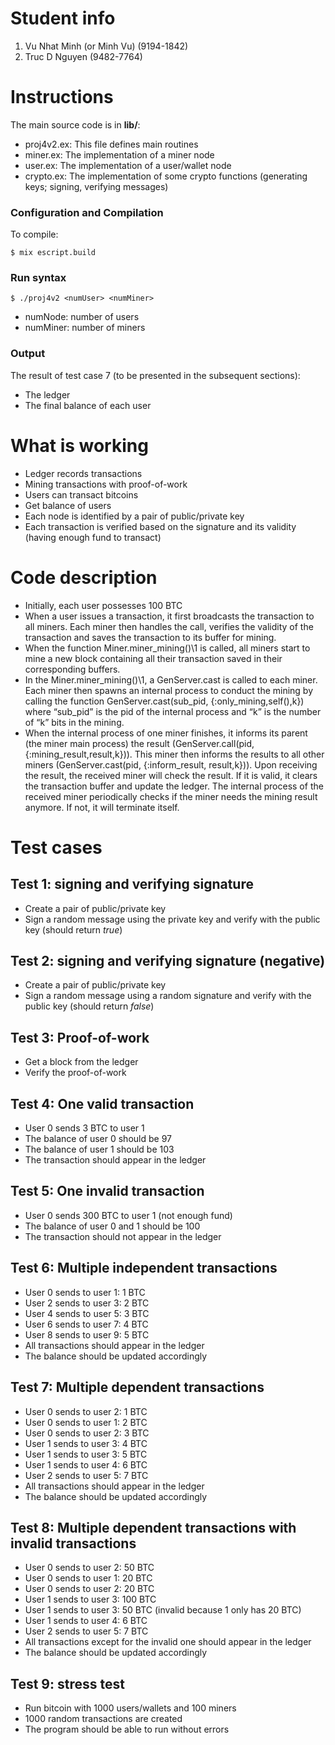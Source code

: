 # Student info
1. Vu Nhat Minh (or Minh Vu) (9194-1842)
2. Truc D Nguyen (9482-7764)

# Instructions
The main source code is in **lib/**:
* proj4v2.ex: This file defines main routines
* miner.ex: The implementation of a miner node
* user.ex: The implementation of a user/wallet node
* crypto.ex: The implementation of some crypto functions (generating keys; signing, verifying messages)

### Configuration and Compilation
To compile:
```
$ mix escript.build
```

### Run syntax
```
$ ./proj4v2 <numUser> <numMiner>
```
- numNode: number of users 
- numMiner: number of miners

### Output 
The result of test case 7 (to be presented in the subsequent sections):
- The ledger
- The final balance of each user

# What is working
- Ledger records transactions
- Mining transactions with proof-of-work
- Users can transact bitcoins
- Get balance of users
- Each node is identified by a pair of public/private key 
- Each transaction is verified based on the signature and its validity (having enough fund to transact)

# Code description
- Initially, each user possesses 100 BTC
- When a user issues a transaction, it first broadcasts the transaction to all miners. Each miner then handles the call, verifies the validity of the transaction and saves the transaction to its buffer for mining. 
- When the function Miner.miner\_mining()\1 is called, all miners start to mine a new block containing all their transaction saved in their corresponding buffers. 
- In the Miner.miner\_mining()\1, a GenServer.cast is called to each miner. Each miner then spawns an internal process to conduct the mining by calling the function GenServer.cast(sub\_pid, {:only\_mining,self(),k}) where “sub\_pid” is the pid of the internal process and “k” is the number of “k” bits in the mining. 
- When the internal process of one miner finishes, it informs its parent (the miner main process) the result (GenServer.call(pid, {:mining\_result,result,k})). This miner then informs the results to all other miners (GenServer.cast(pid, {:inform\_result, result,k})). Upon receiving the result, the received miner will check the result. If it is valid, it clears the transaction buffer and update the ledger. The internal process of the received miner periodically checks if the miner needs the mining result anymore. If not, it will terminate itself.

# Test cases
## Test 1: signing and verifying signature
- Create a pair of public/private key
- Sign a random message using the private key and verify with the public key (should return _true_)

## Test 2: signing and verifying signature (negative)
- Create a pair of public/private key
- Sign a random message using a random signature and verify with the public key (should return _false_)

## Test 3: Proof-of-work
- Get a block from the ledger
- Verify the proof-of-work

## Test 4: One valid transaction
- User 0 sends 3 BTC to user 1
- The balance of user 0 should be 97
- The balance of user 1 should be 103
- The transaction should appear in the ledger

## Test 5: One invalid transaction
- User 0 sends 300 BTC to user 1 (not enough fund)
- The balance of user 0 and 1 should be 100
- The transaction should not appear in the ledger

## Test 6: Multiple independent transactions
- User 0 sends to user 1: 1 BTC
- User 2 sends to user 3: 2 BTC
- User 4 sends to user 5: 3 BTC
- User 6 sends to user 7: 4 BTC
- User 8 sends to user 9: 5 BTC
- All transactions should appear in the ledger
- The balance should be updated accordingly

## Test 7: Multiple dependent transactions
- User 0 sends to user 2: 1 BTC
- User 0 sends to user 1: 2 BTC
- User 0 sends to user 2: 3 BTC
- User 1 sends to user 3: 4 BTC
- User 1 sends to user 3: 5 BTC
- User 1 sends to user 4: 6 BTC
- User 2 sends to user 5: 7 BTC
- All transactions should appear in the ledger
- The balance should be updated accordingly

## Test 8: Multiple dependent transactions with invalid transactions
- User 0 sends to user 2: 50 BTC
- User 0 sends to user 1: 20 BTC
- User 0 sends to user 2: 20 BTC
- User 1 sends to user 3: 100 BTC
- User 1 sends to user 3: 50 BTC (invalid because 1 only has 20 BTC)
- User 1 sends to user 4: 6 BTC
- User 2 sends to user 5: 7 BTC
- All transactions except for the invalid one should appear in the ledger
- The balance should be updated accordingly

## Test 9: stress test
- Run bitcoin with 1000 users/wallets and 100 miners
- 1000 random transactions are created
- The program should be able to run without errors

